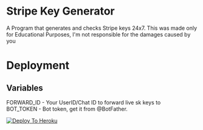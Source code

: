 # Stripe Key Generator

A Program that generates and checks Stripe keys 24x7. This was made only for Educational Purposes, I'm not responsible for the damages caused by you

# Deployment
## Variables
FORWARD_ID - Your UserID/Chat ID to forward live sk keys to
</br>
BOT_TOKEN - Bot token, get it from @BotFather.

[![Deploy To Heroku](https://www.herokucdn.com/deploy/button.svg)](https://heroku.com/deploy?template=https://github.com/rr3828641/stripekey-generator)
